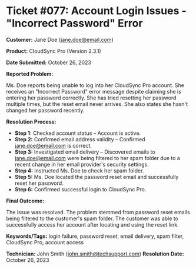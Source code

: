 # Ticket #077:  Account Login Issues - "Incorrect Password" Error

**Customer:**  Jane Doe (jane.doe@email.com)

**Product:**  CloudSync Pro (Version 2.3.1)

**Date Submitted:** October 26, 2023

**Reported Problem:**

Ms. Doe reports being unable to log into her CloudSync Pro account. She receives an "Incorrect Password" error message despite claiming she is entering her password correctly. She has tried resetting her password multiple times, but the reset email never arrives.  She also states she hasn't changed her password recently.


**Resolution Process:**

* **Step 1:** Checked account status – Account is active.
* **Step 2:** Confirmed email address validity – Confirmed jane.doe@email.com is correct.
* **Step 3:** Investigated email delivery – Discovered emails to jane.doe@email.com were being filtered to her spam folder due to a recent change in her email provider's security settings.
* **Step 4:**  Instructed Ms. Doe to check her spam folder.
* **Step 5:**  Ms. Doe located the password reset email and successfully reset her password.
* **Step 6:**  Confirmed successful login to CloudSync Pro.

**Final Outcome:**

The issue was resolved.  The problem stemmed from password reset emails being filtered to the customer's spam folder.  The customer was able to successfully access her account after locating and using the reset link.

**Keywords/Tags:**  login failure, password reset, email delivery, spam filter, CloudSync Pro, account access


**Technician:** John Smith (john.smith@techsupport.com)
**Resolution Date:** October 26, 2023
